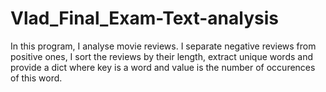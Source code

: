 # Vlad_Final_Exam-Text-analysis
In this program, I analyse movie reviews.
I separate negative reviews from positive ones, I sort the reviews by their length, extract unique words and provide a dict where key is a word and value is the number of occurences of this word.
